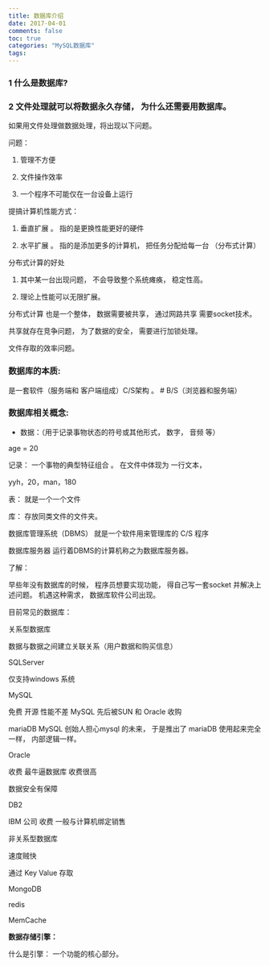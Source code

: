 ```yaml
---
title: 数据库介绍
date: 2017-04-01
comments: false
toc: true
categories: "MySQL数据库"
tags: 
---
```




### 1 什么是数据库?

### 2 文件处理就可以将数据永久存储， 为什么还需要用数据库。 

如果用文件处理做数据处理，将出现以下问题。

问题：

1. 管理不方便

2. 文件操作效率

3. 一个程序不可能仅在一台设备上运行

提搞计算机性能方式：

1. 垂直扩展 。 指的是更换性能更好的硬件

2. 水平扩展 。 指的是添加更多的计算机，  把任务分配给每一台 （分布式计算）

分布式计算的好处

1. 其中某一台出现问题， 不会导致整个系统瘫痪，  稳定性高。

2. 理论上性能可以无限扩展。

分布式计算 也是一个整体， 数据需要被共享，  通过网路共享 需要socket技术。 

共享就存在竞争问题，  为了数据的安全，  需要进行加锁处理。 

文件存取的效率问题。 

### 数据库的本质:

是一套软件（服务端和 客户端组成）C/S架构 。  # B/S（浏览器和服务端）

### 数据库相关概念:

- 数据：（用于记录事物状态的符号或其他形式，  数字， 音频 等）

age = 20

记录： 一个事物的典型特征组合 。 在文件中体现为 一行文本，

yyh，20，man，180

表：  就是一个一个文件

库：  存放同类文件的文件夹。

数据库管理系统（DBMS） 就是一个软件用来管理库的 C/S 程序

数据库服务器 运行着DBMS的计算机称之为数据库服务器。

了解：

早些年没有数据库的时候， 程序员想要实现功能， 得自己写一套socket 并解决上述问题。  机遇这种需求， 数据库软件公司出现。 

目前常见的数据库：

关系型数据库

数据与数据之间建立关联关系（用户数据和购买信息）

SQLServer

仅支持windows 系统

MySQL

免费 开源 性能不差  MySQL 先后被SUN 和 Oracle 收购

mariaDB MySQL 创始人担心mysql 的未来， 于是推出了 mariaDB 使用起来完全一样， 内部逻辑一样。

Oracle

收费  最牛逼数据库 收费很高 

数据安全有保障

DB2

IBM 公司  收费  一般与计算机绑定销售

非关系型数据库

速度贼快

通过 Key Value 存取

MongoDB

redis

MemCache

**数据存储引擎：**

什么是引擎：  一个功能的核心部分。 